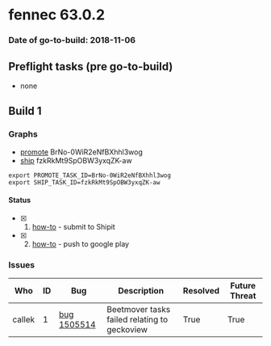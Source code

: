# fennec 63.0.2

### Date of go-to-build: 2018-11-06

## Preflight tasks (pre go-to-build)
- none

## Build 1  

### Graphs
* [promote](https://tools.taskcluster.net/push-inspector/#/BrNo-0WiR2eNfBXhhl3wog) BrNo-0WiR2eNfBXhhl3wog
* [ship](https://tools.taskcluster.net/push-inspector/#/fzkRkMt9SpOBW3yxqZK-aw) fzkRkMt9SpOBW3yxqZK-aw
```
export PROMOTE_TASK_ID=BrNo-0WiR2eNfBXhhl3wog
export SHIP_TASK_ID=fzkRkMt9SpOBW3yxqZK-aw
```


#### Status
- [x] 1.  [how-to](https://wiki.mozilla.org/Release:Release_Automation_on_Mercurial:Starting_a_Release#Submit_to_Ship_It)  - submit to Shipit
- [x] 2.  [how-to](https://github.com/mozilla-releng/releasewarrior-2.0/blob/master/docs/release-promotion/mobile/howto.md)  - push to google play

### Issues
| Who                 | ID               | Bug                                                                 | Description                | Resolved                | Future Threat                |
| ------------------- | ---------------- | ------------------------------------------------------------------- | -------------------------- | ----------------------- | ---------------------------- |
| callek  | 1 | [bug 1505514](https://bugzil.la/1505514)        | Beetmover tasks failed relating to geckoview | True | True |

